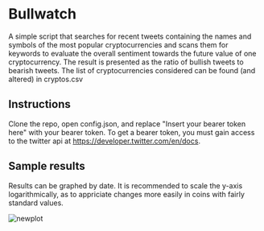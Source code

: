 # Bullwatch

A simple script that searches for recent tweets containing the names and symbols of the most popular cryptocurrencies and scans them for keywords to evaluate the overall sentiment towards the future value of one cryptocurrency. The result is presented as the ratio of bullish tweets to bearish tweets. The list of cryptocurrencies considered can be found (and altered) in cryptos.csv

## Instructions

Clone the repo, open config.json, and replace "Insert your bearer token here" with your bearer token. To get a bearer token, you must gain access to the twitter api at https://developer.twitter.com/en/docs.

## Sample results

Results can be graphed by date. It is recommended to scale the y-axis logarithmically, as to appriciate changes more easily in coins with fairly standard values.

![newplot](https://user-images.githubusercontent.com/39555324/134785005-07f30cf1-b7c2-4fe0-a92b-c16923b95fea.png)
